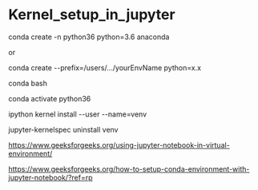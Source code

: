 # Kernel_setup_in_jupyter

conda create -n python36 python=3.6 anaconda

or

conda create --prefix=/users/.../yourEnvName python=x.x



conda bash

conda activate python36


ipython kernel install --user --name=venv


jupyter-kernelspec uninstall venv


https://www.geeksforgeeks.org/using-jupyter-notebook-in-virtual-environment/


https://www.geeksforgeeks.org/how-to-setup-conda-environment-with-jupyter-notebook/?ref=rp
